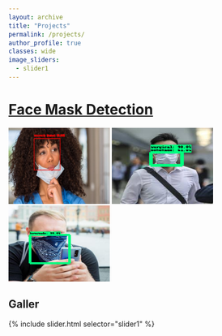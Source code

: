 ```yaml
---
layout: archive
title: "Projects"
permalink: /projects/
author_profile: true
classes: wide
image_sliders:
  - slider1
---
```



# [Face Mask Detection](projects/face-mask.md)
<p float="left">
  <img src="/images/research/face-mask/correct-mask-1.jpg" height="150" width="200" />
  <img src="/images/research/face-mask/mask-type-1.png" height="150" width="200" /> 
  <img src="/images/research/face-mask/mask-type-3.png" height="150" width="200" />
</p>


## Galler 

{% include slider.html selector="slider1" %}
